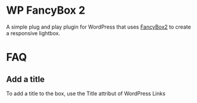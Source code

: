WP FancyBox 2
============================

A simple plug and play plugin for WordPress that uses <a href="http://fancyapps.com/fancybox/">FancyBox2</a> to create a responsive lightbox.

FAQ
============================

Add a title
-------------------------

To add a title to the box, use the Title attribut of WordPress Links

